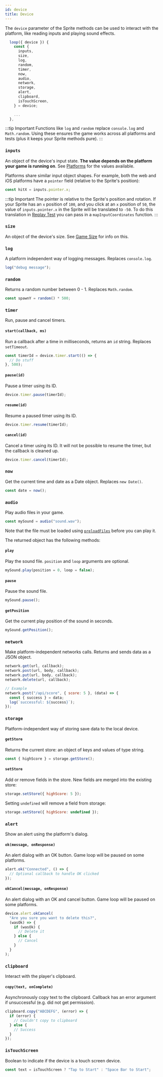 ```yaml
---
id: device
title: Device
---
```


The `device` parameter of the Sprite methods can be used to interact with the platform, like reading inputs and playing sound effects.

```js
  loop({ device }) {
    const {
      inputs,
      size,
      log,
      random,
      timer,
      now,
      audio,
      network,
      storage,
      alert,
      clipboard,
      isTouchScreen,
    } = device;

    ...
  },
```

:::tip Important
Functions like `log` and `random` replace `console.log` and `Math.random`. Using these ensures the game works across all platforms and tests (plus it keeps your Sprite methods pure).
:::

### `inputs`

An object of the device's input state. **The value depends on the platform your game is running on**. See [Platforms](web.md) for the values available.

Platforms share similar input object shapes. For example, both the web and iOS platforms have a `pointer` field (relative to the Sprite's position):

```js
const hitX = inputs.pointer.x;
```

:::tip Important
The pointer is relative to the Sprite's position and rotation. If your Sprite has an `x` position of `100`, and you click at an `x` position of `50`, the value of `inputs.pointer.x` in the Sprite will be translated to `-50`. To do this translation in [Replay Test](test.md) you can pass in a `mapInputCoordinates` function.
:::

### `size`

An object of the device's size. See [Game Size](game-size.md) for info on this.

### `log`

A platform independent way of logging messages. Replaces `console.log`.

```js
log("debug message");
```

### `random`

Returns a random number between 0 - 1. Replaces `Math.random`.

```js
const spawnY = random() * 500;
```

### `timer`

Run, pause and cancel timers.

#### `start(callback, ms)`

Run a callback after a time in milliseconds, returns an `id` string. Replaces `setTimeout`.

```js
const timerId = device.timer.start(() => {
  // Do stuff
}, 500);
```

#### `pause(id)`

Pause a timer using its ID.

```js
device.timer.pause(timerId);
```

#### `resume(id)`

Resume a paused timer using its ID.

```js
device.timer.resume(timerId);
```

#### `cancel(id)`

Cancel a timer using its ID. It will not be possible to resume the timer, but the callback is cleaned up.

```js
device.timer.cancel(timerId);
```

### `now`

Get the current time and date as a Date object. Replaces `new Date()`.

```js
const date = now();
```

### `audio`

Play audio files in your game.

```js
const mySound = audio("sound.wav");
```

Note that the file must be loaded using [`preloadFiles`](sprites.md#init) before you can play it.

The returned object has the following methods:

#### `play`

Play the sound file. `position` and `loop` arguments are optional.

```js
mySound.play(position = 0, loop = false);
```

#### `pause`

Pause the sound file.

```js
mySound.pause();
```

#### `getPosition`

Get the current play position of the sound in seconds.

```js
mySound.getPosition();
```

### `network`

Make platform-independent networks calls. Returns and sends data as a JSON object.

```js
network.get(url, callback);
network.post(url, body, callback);
network.put(url, body, callback);
network.delete(url, callback);

// Example
network.post("/api/score", { score: 5 }, (data) => {
  const { success } = data;
  log(`successful: ${success}`);
});
```

### `storage`

Platform-independent way of storing save data to the local device.

#### `getStore`

Returns the current store: an object of keys and values of type string.

```js
const { highScore } = storage.getStore();
```

#### `setStore`

Add or remove fields in the store. New fields are merged into the existing store:

```js
storage.setStore({ highScore: 5 });
```

Setting `undefined` will remove a field from storage:

```js
storage.setStore({ highScore: undefined });
```

### `alert`

Show an alert using the platform's dialog.

#### `ok(message, onResponse)`

An alert dialog with an OK button. Game loop will be paused on some platforms.

```js
alert.ok("Connected", () => {
  // Optional callback to handle OK clicked
});
```

#### `okCancel(message, onResponse)`

An alert dialog with an OK and cancel button. Game loop will be paused on some platforms.

```js
device.alert.okCancel(
  "Are you sure you want to delete this?",
  (wasOk) => {
    if (wasOk) {
      // Delete it
    } else {
      // Cancel
    }
  }
);
```

### `clipboard`

Interact with the player's clipboard.

#### `copy(text, onComplete)`

Asynchronously copy text to the clipboard. Callback has an error argument if unsuccessful (e.g. did not get permission).

```js
clipboard.copy("ABCDEFG", (error) => {
  if (error) {
    // Couldn't copy to clipboard
  } else {
    // Success
  }
});
```

### `isTouchScreen`

Boolean to indicate if the device is a touch screen device.

```js
const text = isTouchScreen ? "Tap to Start" : "Space Bar to Start";
```
